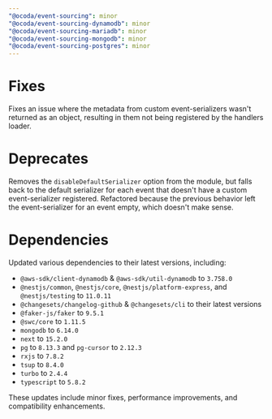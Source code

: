 ```yaml
---
"@ocoda/event-sourcing": minor
"@ocoda/event-sourcing-dynamodb": minor
"@ocoda/event-sourcing-mariadb": minor
"@ocoda/event-sourcing-mongodb": minor
"@ocoda/event-sourcing-postgres": minor
---
```


# Fixes
Fixes an issue where the metadata from custom event-serializers wasn't returned as an object, resulting in them not being registered by the handlers loader.

# Deprecates
Removes the `disableDefaultSerializer` option from the module, but falls back to the default serializer for each event that doesn't have a custom event-serializer registered. Refactored because the previous behavior left the event-serializer for an event empty, which doesn't make sense.

# Dependencies
Updated various dependencies to their latest versions, including:

- `@aws-sdk/client-dynamodb` & `@aws-sdk/util-dynamodb` to `3.758.0`
- `@nestjs/common`, `@nestjs/core`, `@nestjs/platform-express`, and `@nestjs/testing` to `11.0.11`
- `@changesets/changelog-github` & `@changesets/cli` to their latest versions
- `@faker-js/faker` to `9.5.1`
- `@swc/core` to `1.11.5`
- `mongodb` to `6.14.0`
- `next` to `15.2.0`
- `pg` to `8.13.3` and `pg-cursor` to `2.12.3`
- `rxjs` to `7.8.2`
- `tsup` to `8.4.0`
- `turbo` to `2.4.4`
- `typescript` to `5.8.2`

These updates include minor fixes, performance improvements, and compatibility enhancements.
